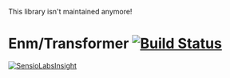 This library isn't maintained anymore!

Enm/Transformer [![Build Status](https://travis-ci.org/eosnewmedia/Transformer.svg)](https://travis-ci.org/eosnewmedia/Transformer)
===========
[![SensioLabsInsight](https://insight.sensiolabs.com/projects/682c7b65-d410-493e-b7b2-b8f290996fcb/big.png)](https://insight.sensiolabs.com/projects/682c7b65-d410-493e-b7b2-b8f290996fcb)
